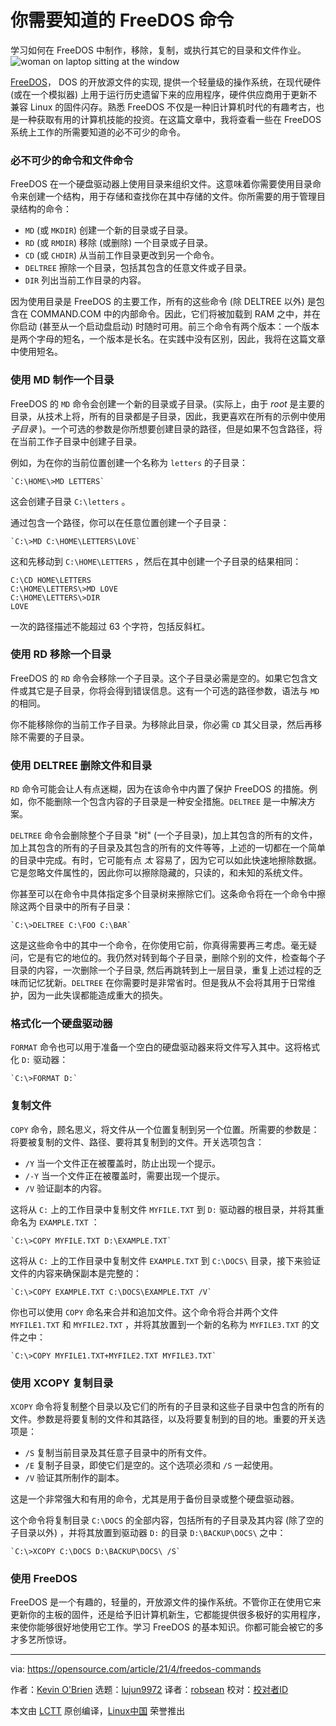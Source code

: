 [#]: subject: (FreeDOS commands you need to know)
[#]: via: (https://opensource.com/article/21/4/freedos-commands)
[#]: author: (Kevin O'Brien https://opensource.com/users/ahuka)
[#]: collector: (lujun9972)
[#]: translator: (robsean)
[#]: reviewer: ( )
[#]: publisher: ( )
[#]: url: ( )

你需要知道的 FreeDOS 命令
======
学习如何在 FreeDOS 中制作，移除，复制，或执行其它的目录和文件作业。
![woman on laptop sitting at the window][1]

[FreeDOS][2]， DOS 的开放源文件的实现, 提供一个轻量级的操作系统，在现代硬件 (或在一个模拟器) 上用于运行历史遗留下来的应用程序，硬件供应商用于更新不兼容 Linux 的固件闪存。熟悉 FreeDOS 不仅是一种旧计算机时代的有趣考古，也是一种获取有用的计算机技能的投资。在这篇文章中，我将查看一些在 FreeDOS 系统上工作的所需要知道的必不可少的命令。

### 必不可少的命令和文件命令

FreeDOS 在一个硬盘驱动器上使用目录来组织文件。这意味着你需要使用目录命令来创建一个结构，用于存储和查找你在其中存储的文件。你所需要的用于管理目录结构的命令：

  * `MD` (或 `MKDIR`) 创建一个新的目录或子目录。
  * `RD` (或 `RMDIR`) 移除 (或删除) 一个目录或子目录。
  * `CD` (或 `CHDIR`) 从当前工作目录更改到另一个命令。
  * `DELTREE` 擦除一个目录，包括其包含的任意文件或子目录。
  * `DIR` 列出当前工作目录的内容。



因为使用目录是 FreeDOS 的主要工作，所有的这些命令 (除  DELTREE 以外) 是包含在 COMMAND.COM 中的内部命令。因此，它们将被加载到 RAM 之中，并在你启动 (甚至从一个启动盘启动) 时随时可用。前三个命令有两个版本：一个版本是两个字母的短名，一个版本是长名。在实践中没有区别，因此，我将在这篇文章中使用短名。

### 使用 MD 制作一个目录

FreeDOS 的 `MD` 命令会创建一个新的目录或子目录。(实际上，由于 _root_ 是主要的目录，从技术上将，所有的目录都是子目录，因此，我更喜欢在所有的示例中使用 _子目录_ )。一个可选的参数是你所想要创建目录的路径，但是如果不包含路径，将在当前工作子目录中创建子目录。

例如，为在你的当前位置创建一个名称为 `letters` 的子目录：


```
`C:\HOME\>MD LETTERS`
```

这会创建子目录 `C:\letters` 。

通过包含一个路径，你可以在任意位置创建一个子目录：


```
`C:\>MD C:\HOME\LETTERS\LOVE`
```

这和先移动到 `C:\HOME\LETTERS` ，然后在其中创建一个子目录的结果相同：


```
C:\CD HOME\LETTERS
C:\HOME\LETTERS\>MD LOVE
C:\HOME\LETTERS\>DIR
LOVE
```

一次的路径描述不能超过 63 个字符，包括反斜杠。

### 使用 RD 移除一个目录

FreeDOS 的 `RD` 命令会移除一个子目录。这个子目录必需是空的。如果它包含文件或其它是子目录，你将会得到错误信息。这有一个可选的路径参数，语法与 `MD` 的相同。

你不能移除你的当前工作子目录。为移除此目录，你必需 `CD` 其父目录，然后再移除不需要的子目录。

### 使用 DELTREE 删除文件和目录

`RD` 命令可能会让人有点迷糊，因为在该命令中内置了保护 FreeDOS 的措施。例如，你不能删除一个包含内容的子目录是一种安全措施。`DELTREE` 是一中解决方案。

`DELTREE` 命令会删除整个子目录 "树" (一个子目录)，加上其包含的所有的文件，加上其包含的所有的子目录及其包含的所有的文件等等，上述的一切都在一个简单的目录中完成。有时，它可能有点 _太_ 容易了，因为它可以如此快速地擦除数据。它是忽略文件属性的，因此你可以擦除隐藏的，只读的，和未知的系统文件。

你甚至可以在命令中具体指定多个目录树来擦除它们。这条命令将在一个命令中擦除这两个目录中的所有子目录：


```
`C:\>DELTREE C:\FOO C:\BAR`
```

这是这些命令中的其中一个命令，在你使用它前，你真得需要再三考虑。毫无疑问，它是有它的地位的。我仍然对转到每个子目录，删除个别的文件，检查每个子目录的内容，一次删除一个子目录, 然后再跳转到上一层目录，重复上述过程的乏味而记忆犹新。`DELTREE` 在你需要时是非常省时。但是我从不会将其用于日常维护，因为一此失误都能造成重大的损失。

### 格式化一个硬盘驱动器

`FORMAT` 命令也可以用于准备一个空白的硬盘驱动器来将文件写入其中。这将格式化 `D:` 驱动器：


```
`C:\>FORMAT D:`
```

### 复制文件

`COPY` 命令，顾名思义，将文件从一个位置复制到另一个位置。所需要的参数是：将要被复制的文件、路径、要将其复制到的文件。开关选项包含：

  * `/Y` 当一个文件正在被覆盖时，防止出现一个提示。
  * `/-Y` 当一个文件正在被覆盖时，需要出现一个提示。
  * `/V` 验证副本的内容。



这将从 `C:` 上的工作目录中复制文件 `MYFILE.TXT` 到 `D:` 驱动器的根目录，并将其重命名为 `EXAMPLE.TXT` ：


```
`C:\>COPY MYFILE.TXT D:\EXAMPLE.TXT`
```

这将从 `C:` 上的工作目录中复制文件 `EXAMPLE.TXT` 到 `C:\DOCS\` 目录，接下来验证文件的内容来确保副本是完整的：


```
`C:\>COPY EXAMPLE.TXT C:\DOCS\EXAMPLE.TXT /V`
```

你也可以使用 `COPY` 命名来合并和追加文件。这个命令将合并两个文件 `MYFILE1.TXT` 和 `MYFILE2.TXT` ，并将其放置到一个新的名称为 `MYFILE3.TXT` 的文件之中：


```
`C:\>COPY MYFILE1.TXT+MYFILE2.TXT MYFILE3.TXT`
```

### 使用 XCOPY 复制目录

`XCOPY` 命令将复制整个目录以及它们的所有的子目录和这些子目录中包含的所有的文件。参数是将要复制的文件和其路径，以及将要复制到的目的地。重要的开关选项是：

  * `/S` 复制当前目录及其任意子目录中的所有文件。
  * `/E` 复制子目录，即使它们是空的。这个选项必须和 `/S` 一起使用。
  * `/V` 验证其所制作的副本。



这是一个非常强大和有用的命令，尤其是用于备份目录或整个硬盘驱动器。

这个命令将复制目录 `C:\DOCS` 的全部内容，包括所有的子目录及其内容 (除了空的子目录以外) ，并将其放置到驱动器 `D:` 的目录 `D:\BACKUP\DOCS\` 之中：


```
`C:\>XCOPY C:\DOCS D:\BACKUP\DOCS\ /S`
```

### 使用 FreeDOS

FreeDOS 是一个有趣的，轻量的，开放源文件的操作系统。不管你正在使用它来更新你的主板的固件，还是给予旧计算机新生，它都能提供很多极好的实用程序，来使你能够很好地使用它工作。学习 FreeDOS 的基本知识。你都可能会被它的多才多艺所惊讶。

--------------------------------------------------------------------------------

via: https://opensource.com/article/21/4/freedos-commands

作者：[Kevin O'Brien][a]
选题：[lujun9972][b]
译者：[robsean](https://github.com/robsean)
校对：[校对者ID](https://github.com/校对者ID)

本文由 [LCTT](https://github.com/LCTT/TranslateProject) 原创编译，[Linux中国](https://linux.cn/) 荣誉推出

[a]: https://opensource.com/users/ahuka
[b]: https://github.com/lujun9972
[1]: https://opensource.com/sites/default/files/styles/image-full-size/public/lead-images/lenovo-thinkpad-laptop-window-focus.png?itok=g0xPm2kD (young woman working on a laptop)
[2]: https://www.freedos.org/
[3]: https://www.ahuka.com/dos-lessons-for-self-study-purposes/dos-lesson-8-format-copy-diskcopy-xcopy/
[4]: https://www.ahuka.com/dos-lessons-for-self-study-purposes/dos-lesson-10-directory-commands/
[5]: https://allaboutdosdirectoires.blogspot.com/
